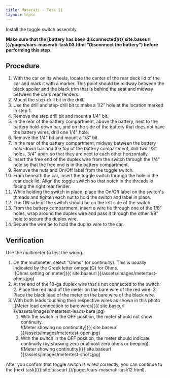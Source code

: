 ```yaml
---
title: Maserati - Task 11
layout: topic
---
```


Install the toggle switch assembly.

**Make sure that the [battery has been disconnected]({{ site.baseurl }}/pages/cars-maserati-task03.html "Disconnect the battery") before performing this step** 

## Procedure

1. With the car on its wheels, locate the center of the rear deck lid of the car and mark it with a marker. This point should be midway between the black spoiler and the black trim that is behind the seat and midway between the car's rear fenders.
2. Mount the step-drill bit in the drill.
3. Use the drill and step-drill bit to make a 1/2" hole at the location marked in step 1.
4. Remove the step drill bit and mount a 1/4" bit.
5. In the rear of the battery compartment, above the battery, next to the battery hold-down bar, and on the side of the battery that does not have the battery wires, drill one 1/4" hole.
6. Remove the 1/4" bit and mount a 1/8" bit.
7. In the rear of the battery compartment, midway between the battery hold-down bar and the top of the battery compartment, drill two 1/8" holes, 3/4" apart so that they are next to each other horizontally.
8. Insert the free end of the duplex wire from the switch through the 1/4" hole so that the free end is in the battery compartment.
9. Remove the nuts and On/Off label from the toggle switch.
9. From beneath the car, insert the toggle switch through the hole in the rear deck lid. Align the toggle switch so that notch in the threads is facing the right rear fender.
10. While holding the switch in place, place the On/Off label on the switch's threads and tighten each nut to hold the switch and label in place.
11. The ON side of the switch should be on the left side of the switch.
12. From the battery compartment, insert a wire tie through one of the 1/8" holes, wrap around the duplex wire and pass it through the other 1/8" hole to secure the duplex wire.
13. Secure the wire tie to hold the duplex wire to the car.

## Verification
Use the multimeter to test the wiring.

1. On the multimeter, select "Ohms" (or continuity). This is usually indicated by the Greek letter omega (&#937;) for Ohms.<br>![Ohms setting on meter]({{ site.baseurl }}/assets/images/metertest-ohms.jpg)
2. At the end of the 18-ga duplex wire that's not connected to the switch: 
	2. Place the red lead of the meter on the bare wire of the red wire.
	3. Place the black lead of the meter on the bare wire of the black wire.
4. With both leads touching their respective wires as shown in this photo <br>![Meter lead connection to bare wires]({{ site.baseurl }}/assets/images/metertest-leads-bare.jpg)
	1. With the switch in the OFF position, the meter should not show continuity.<br>![Meter showing no continutity]({{ site.baseurl }}/assets/images/metertest-open.jpg)
	2. With the switch in the OFF position, the meter should indicate continuity (by showing zero or almost zero ohms or beeping).<br>![Meter showing continutity]({{ site.baseurl }}/assets/images/metertest-short.jpg)

After you confirm that toggle switch is wired correctly, you can continue to the [next task]({{ site.baseurl }}/pages/cars-maserati-task12.html).
